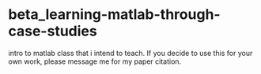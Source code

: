 beta_learning-matlab-through-case-studies
=========================================

intro to matlab class that i intend to teach. If you decide to use this for your own work, please message me for my paper citation.
